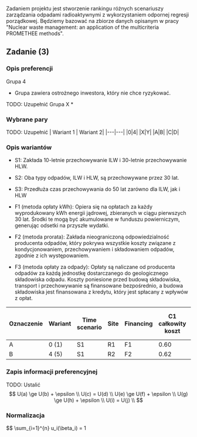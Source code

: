 Zadaniem projektu jest stworzenie rankingu różnych scenariuszy zarządzania odpadami radioaktywnymi z wykorzystaniem odpornej regresji porządkowej. Będziemy bazować na zbiorze danych opisanym w pracy "Nuclear waste management: an application of the multicriteria PROMETHEE methods".

## Zadanie (3)

### Opis preferencji
Grupa 4
* Grupa zawiera ostrożnego inwestora, który nie chce ryzykować.

TODO: Uzupełnić
Grupa X
* 


### Wybrane pary
TODO: Uzupełnić
| Wariant 1 | Wariant 2|
|---|---|
|0|4|
|X|Y|
|A|B|
|C|D|

### Opis wariantów

* S1: Zakłada 10-letnie przechowywanie ILW i 30-letnie przechowywanie HLW.
* S2: Oba typy odpadów, ILW i HLW, są przechowywane przez 30 lat.
* S3: Przedłuża czas przechowywania do 50 lat zarówno dla ILW, jak i HLW

* F1 (metoda opłaty kWh): Opiera się na opłatach za każdy wyprodukowany kWh energii jądrowej, zbieranych w ciągu pierwszych 30 lat. Środki te mogą być akumulowane w funduszu powierniczym, generując odsetki na przyszłe wydatki.
* F2 (metoda prorata): Zakłada nieograniczoną odpowiedzialność producenta odpadów, który pokrywa wszystkie koszty związane z kondycjonowaniem, przechowywaniem i składowaniem odpadów, zgodnie z ich występowaniem.
* F3 (metoda opłaty za odpady): Opłaty są naliczane od producenta odpadów za każdą jednostkę dostarczanego do geologicznego składowiska odpadu. Koszty poniesione przed budową składowiska, transport i przechowywanie są finansowane bezpośrednio, a budowa składowiska jest finansowana z kredytu, który jest spłacany z wpływów z opłat.

|Oznaczenie| Wariant | Time scenario | Site | Financing | C1<br>całkowity koszt | C2<br>koszty aktualnych konsumentów | C3<br>koszty przyszłych konsumentów | C4<br>ryzyko dodatkowych kosztów |
|---|---|---|---|---|---|---|---|---|
|A|0 (1)| S1 | R1 | F1 | 0.60 | 0.93 | 0.00 | 0.73 |
|B|4 (5)| S1 | R2 | F2 | 0.62 | 0.40 | 0.56 | 0.50 |

### Zapis informacji preferencyjnej
TODO: Ustalić
$$
U(a) \ge U(b) + \epsilon
\\
U(c) = U(d)
\\
U(e) \ge U(f) + \epsilon
\\
U(g) \ge U(h) + \epsilon
\\
U(i) = U(j)
\\
$$

### Normalizacja
$$
\sum_{i=1}^{n} u_i(\beta_i) = 1

